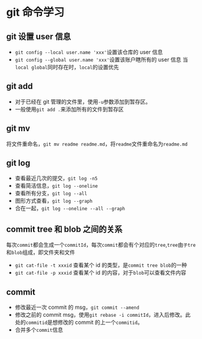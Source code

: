 # git 命令学习

## git 设置 user 信息

- `git config --local user.name 'xxx'`设置该仓库的 user 信息
- `git config --global user.name 'xxx'`设置该账户瞎所有的 user 信息
  当`local global`同时存在时，`local`的设置优先

## git add

- 对于已经在 git 管理的文件里，使用`-u`参数添加到暂存区。
- 一般使用`git add .`来添加所有的文件到暂存区

## git mv

将文件重命名，`git mv readme readme.md`，将`readme`文件重命名为`readme.md`

## git log

- 查看最近几次的提交，`git log -n5`
- 查看简洁信息，`git log --oneline`
- 查看所有分支，`git log --all`
- 图形方式查看，`git log --graph`
- 合在一起，`git log --oneline --all --graph`

## commit tree 和 blob 之间的关系

每次`commit`都会生成一个`commitId`，每次`commit`都会有个对应的`tree`,`tree`由`子tre`和`blob`组成，即文件夹和文件

- `git cat-file -t xxxid` 查看某个 id 的类型，是`commit tree blob`的一种
- `git cat-file -p xxxid` 查看某个 id 的内容，对于`blob`可以查看文件内容

## commit

- 修改最近一次 commit 的 msg，`git commit --amend`
- 修改之前的 commit msg，使用`git rebase -i commitId`，进入后修改。此处的`commitid`是想修改的 commit 的上一个`commitid`。
- 合并多个`commit`信息
